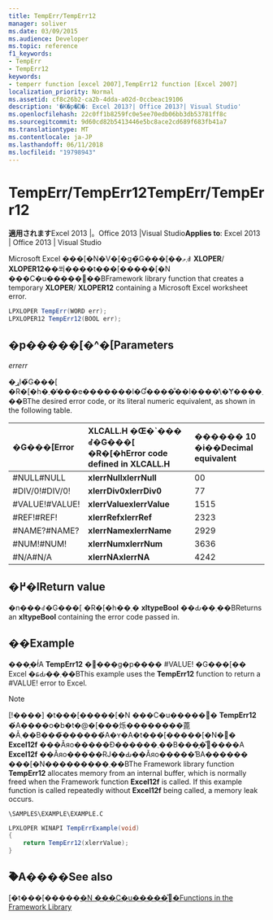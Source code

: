 ```yaml
---
title: TempErr/TempErr12
manager: soliver
ms.date: 03/09/2015
ms.audience: Developer
ms.topic: reference
f1_keywords:
- TempErr
- TempErr12
keywords:
- temperr function [excel 2007],TempErr12 function [Excel 2007]
localization_priority: Normal
ms.assetid: cf8c26b2-ca2b-4dda-a02d-0ccbeac19106
description: '�K�p�Ώ�: Excel 2013?| Office 2013?| Visual Studio'
ms.openlocfilehash: 22c0ff1b8259fc0e5ee70edb06bb3db53781ff8c
ms.sourcegitcommit: 9d60cd82b5413446e5bc8ace2cd689f683fb41a7
ms.translationtype: MT
ms.contentlocale: ja-JP
ms.lasthandoff: 06/11/2018
ms.locfileid: "19798943"
---
```

# <a name="temperrtemperr12"></a><span data-ttu-id="ef5d8-104">TempErr/TempErr12</span><span class="sxs-lookup"><span data-stu-id="ef5d8-104">TempErr/TempErr12</span></span>

 <span data-ttu-id="ef5d8-105">**適用されます**Excel 2013 |。Office 2013 |Visual Studio</span><span class="sxs-lookup"><span data-stu-id="ef5d8-105">**Applies to**: Excel 2013 | Office 2013 | Visual Studio</span></span> 
  
<span data-ttu-id="ef5d8-106">Microsoft Excel ���[�N�V�[�g�̃G���[��܂ވꎞ **XLOPER**/ **XLOPER12**��쐬����t���[�����[�N ���C�u�����֐��B</span><span class="sxs-lookup"><span data-stu-id="ef5d8-106">Framework library function that creates a temporary **XLOPER**/ **XLOPER12** containing a Microsoft Excel worksheet error.</span></span> 
  
```cs
LPXLOPER TempErr(WORD err);
LPXLOPER12 TempErr12(BOOL err);
```

## <a name="parameters"></a><span data-ttu-id="ef5d8-107">�p�����[�^�[</span><span class="sxs-lookup"><span data-stu-id="ef5d8-107">Parameters</span></span>

 <span data-ttu-id="ef5d8-108">_err_</span><span class="sxs-lookup"><span data-stu-id="ef5d8-108">_err_</span></span>
  
<span data-ttu-id="ef5d8-109">�ړI�̃G���[ �R�[�h�܂��̓��e�������l�Ɠ����̐��l����̕\�Ɏ����܂��B</span><span class="sxs-lookup"><span data-stu-id="ef5d8-109">The desired error code, or its literal numeric equivalent, as shown in the following table.</span></span>
  
|<span data-ttu-id="ef5d8-110">**�G���[**</span><span class="sxs-lookup"><span data-stu-id="ef5d8-110">**Error**</span></span>|<span data-ttu-id="ef5d8-111">**XLCALL.H �Œ�\`���ꂽ�G���[ �R�[�h**</span><span class="sxs-lookup"><span data-stu-id="ef5d8-111">**Error code defined in XLCALL.H**</span></span>|<span data-ttu-id="ef5d8-112">**������ 10 �i��**</span><span class="sxs-lookup"><span data-stu-id="ef5d8-112">**Decimal equivalent**</span></span>|
|:-----|:-----|:-----|
|<span data-ttu-id="ef5d8-113">#NULL</span><span class="sxs-lookup"><span data-stu-id="ef5d8-113">#NULL</span></span>  <br/> |<span data-ttu-id="ef5d8-114">**xlerrNull**</span><span class="sxs-lookup"><span data-stu-id="ef5d8-114">**xlerrNull**</span></span> <br/> |<span data-ttu-id="ef5d8-115">0</span><span class="sxs-lookup"><span data-stu-id="ef5d8-115">0</span></span>  <br/> |
|<span data-ttu-id="ef5d8-116">#DIV/0!</span><span class="sxs-lookup"><span data-stu-id="ef5d8-116">#DIV/0!</span></span>  <br/> |<span data-ttu-id="ef5d8-117">**xlerrDiv0**</span><span class="sxs-lookup"><span data-stu-id="ef5d8-117">**xlerrDiv0**</span></span> <br/> |<span data-ttu-id="ef5d8-118">7</span><span class="sxs-lookup"><span data-stu-id="ef5d8-118">7</span></span>  <br/> |
|<span data-ttu-id="ef5d8-119">#VALUE!</span><span class="sxs-lookup"><span data-stu-id="ef5d8-119">#VALUE!</span></span>  <br/> |<span data-ttu-id="ef5d8-120">**xlerrValue**</span><span class="sxs-lookup"><span data-stu-id="ef5d8-120">**xlerrValue**</span></span> <br/> |<span data-ttu-id="ef5d8-121">15</span><span class="sxs-lookup"><span data-stu-id="ef5d8-121">15</span></span>  <br/> |
|<span data-ttu-id="ef5d8-122">#REF!</span><span class="sxs-lookup"><span data-stu-id="ef5d8-122">#REF!</span></span>  <br/> |<span data-ttu-id="ef5d8-123">**xlerrRef**</span><span class="sxs-lookup"><span data-stu-id="ef5d8-123">**xlerrRef**</span></span> <br/> |<span data-ttu-id="ef5d8-124">23</span><span class="sxs-lookup"><span data-stu-id="ef5d8-124">23</span></span>  <br/> |
|<span data-ttu-id="ef5d8-125">#NAME?</span><span class="sxs-lookup"><span data-stu-id="ef5d8-125">#NAME?</span></span>  <br/> |<span data-ttu-id="ef5d8-126">**xlerrName**</span><span class="sxs-lookup"><span data-stu-id="ef5d8-126">**xlerrName**</span></span> <br/> |<span data-ttu-id="ef5d8-127">29</span><span class="sxs-lookup"><span data-stu-id="ef5d8-127">29</span></span>  <br/> |
|<span data-ttu-id="ef5d8-128">#NUM!</span><span class="sxs-lookup"><span data-stu-id="ef5d8-128">#NUM!</span></span>  <br/> |<span data-ttu-id="ef5d8-129">**xlerrNum**</span><span class="sxs-lookup"><span data-stu-id="ef5d8-129">**xlerrNum**</span></span> <br/> |<span data-ttu-id="ef5d8-130">36</span><span class="sxs-lookup"><span data-stu-id="ef5d8-130">36</span></span>  <br/> |
|<span data-ttu-id="ef5d8-131">#N/A</span><span class="sxs-lookup"><span data-stu-id="ef5d8-131">#N/A</span></span>  <br/> |<span data-ttu-id="ef5d8-132">**xlerrNA**</span><span class="sxs-lookup"><span data-stu-id="ef5d8-132">**xlerrNA**</span></span> <br/> |<span data-ttu-id="ef5d8-133">42</span><span class="sxs-lookup"><span data-stu-id="ef5d8-133">42</span></span>  <br/> |
   
## <a name="return-value"></a><span data-ttu-id="ef5d8-134">�߂�l</span><span class="sxs-lookup"><span data-stu-id="ef5d8-134">Return value</span></span>

<span data-ttu-id="ef5d8-135">�n���ꂽ�G���[ �R�[�h��܂� **xltypeBool** ��Ԃ��܂��B</span><span class="sxs-lookup"><span data-stu-id="ef5d8-135">Returns an **xltypeBool** containing the error code passed in.</span></span> 
  
## <a name="example"></a><span data-ttu-id="ef5d8-136">��</span><span class="sxs-lookup"><span data-stu-id="ef5d8-136">Example</span></span>

<span data-ttu-id="ef5d8-p101">���̗�ł́A **TempErr12** �֐���g�p���� #VALUE! �G���[�� Excel �ɕԂ��܂��B</span><span class="sxs-lookup"><span data-stu-id="ef5d8-p101">This example uses the **TempErr12** function to return a #VALUE! error to Excel.</span></span> 
  
> [!NOTE]
> <span data-ttu-id="ef5d8-p102">[!����] �t���[�����[�N ���C�u�����֐� **TempErr12** �́A����o�b�t�@�[���烁��������蓖�Ă܂��B���̃������́A�ʏ�A�t���[�����[�N�֐� **Excel12f** ���Ăяo�����Ɖ������܂��B���̗�̊֐����A **Excel12f** ��Ăяo�����ɌJ��Ԃ��Ăяo�����ƁA������ ���[�N���������܂��B</span><span class="sxs-lookup"><span data-stu-id="ef5d8-p102">The Framework library function **TempErr12** allocates memory from an internal buffer, which is normally freed when the Framework function **Excel12f** is called. If this example function is called repeatedly without **Excel12f** being called, a memory leak occurs.</span></span> 
  
 `\SAMPLES\EXAMPLE\EXAMPLE.C`
  
```cs
LPXLOPER WINAPI TempErrExample(void)
{
    return TempErr12(xlerrValue);
}
```

## <a name="see-also"></a><span data-ttu-id="ef5d8-141">�֘A����</span><span class="sxs-lookup"><span data-stu-id="ef5d8-141">See also</span></span>



<span data-ttu-id="ef5d8-142">[�t���[�����[�N ���C�u�����̊֐�](functions-in-the-framework-library.md)</span><span class="sxs-lookup"><span data-stu-id="ef5d8-142">[Functions in the Framework Library](functions-in-the-framework-library.md)</span></span>

